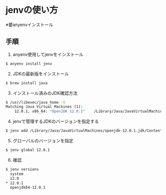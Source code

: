 # jenvの使い方
※要anyenvインストール

## 手順

1. anyenv使用してjenvをインストール

```bash
$ anyenv install jenv
```

2. JDKの最新版をインストール

```bash
$ brew install java
```

3. インストール済みのJDK確認方法

```bash
$ /usr/libexec/java_home -V
Matching Java Virtual Machines (1):
    12.0.1, x86_64:	"OpenJDK 12.0.1"	/Library/Java/JavaVirtualMachines/openjdk-12.0.1.jdk/Contents/Home
```

4. jenvで管理するJDKのバージョンを指定する

```bash
$ jenv add /Library/Java/JavaVirtualMachines/openjdk-12.0.1.jdk/Contents/Home
```

5. グローバルのバージョンを指定

```bash
$ jenv global 12.0.1
```

6. 確認

```bash
$ jenv versions
  system
  12.0
* 12.0.1
  openjdk64-12.0.1
```
